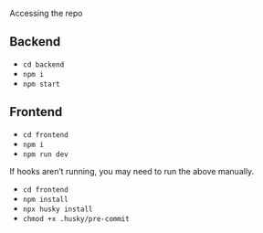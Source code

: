 Accessing the repo

## Backend
  - ```cd backend```
  - ```npm i```
  - ```npm start```

## Frontend
  - ```cd frontend```
  - ```npm i```
  - ```npm run dev```

If hooks aren’t running, you may need to run the above manually.
- ```cd frontend```
- ```npm install```
- ```npx husky install```
- ```chmod +x .husky/pre-commit```
